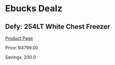 
# Ebucks Dealz
## Defy: 254LT White Chest Freezer
[Product Page](https://www.ebucks.com/web/shop/productSelected.do?prodId=960055192&catId=1130195724)

Price: R4799.00

Savings: 200.0


	